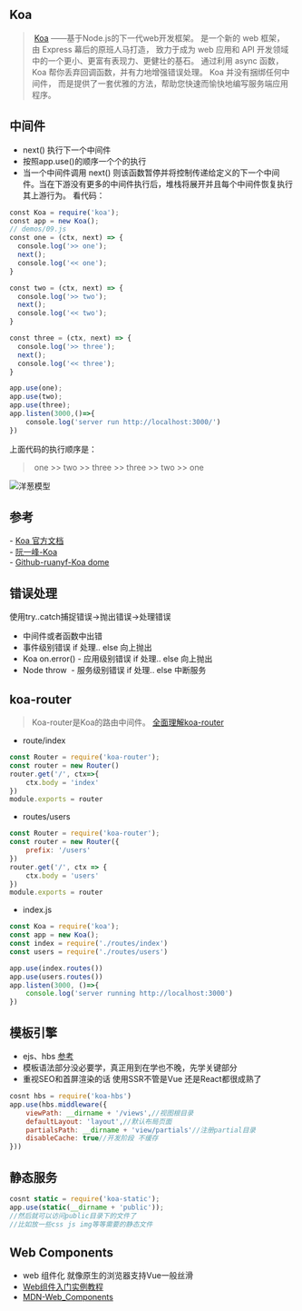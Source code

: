 ## Koa
> [Koa](https://koa.bootcss.com/) ——基于Node.js的下一代web开发框架。
是一个新的 web 框架，由 Express 幕后的原班人马打造， 致力于成为 web 应用和 API 开发领域中的一个更小、更富有表现力、更健壮的基石。 通过利用 async 函数，Koa 帮你丢弃回调函数，并有力地增强错误处理。 Koa 并没有捆绑任何中间件， 而是提供了一套优雅的方法，帮助您快速而愉快地编写服务端应用程序。

## 中间件  
- next() 执行下一个中间件  
- 按照app.use()的顺序一个个的执行
- 当一个中间件调用 next() 则该函数暂停并将控制传递给定义的下一个中间件。当在下游没有更多的中间件执行后，堆栈将展开并且每个中间件恢复执行其上游行为。
看代码：
``` javascript
const Koa = require('koa');
const app = new Koa();
// demos/09.js
const one = (ctx, next) => {
  console.log('>> one');
  next();
  console.log('<< one');
}

const two = (ctx, next) => {
  console.log('>> two');
  next(); 
  console.log('<< two');
}

const three = (ctx, next) => {
  console.log('>> three');
  next();
  console.log('<< three');
}

app.use(one);
app.use(two);
app.use(three);
app.listen(3000,()=>{
    console.log('server run http://localhost:3000/')
})
```

上面代码的执行顺序是：
> one >> two >> three >> three >> two >> one


![洋葱模型](https://image-static.segmentfault.com/289/215/2892151181-5ab48de7b5013)

## 参考
- [Koa 官方文档](https://koa.bootcss.com/#context)  
- [阮一峰-Koa](http://www.ruanyifeng.com/blog/2017/08/koa.html)  
- [Github-ruanyf-Koa dome](https://github.com/AnsonZnl/koa-demos)  

## 错误处理  
使用try..catch捕捉错误->抛出错误->处理错误
- 中间件或者函数中出错   
- 事件级别错误 if 处理.. else 向上抛出  
- Koa on.error() - 应用级别错误 if 处理.. else 向上抛出  
- Node throw  - 服务级别错误 if 处理.. else 中断服务

## koa-router
> Koa-router是Koa的路由中间件。
[全面理解koa-router](https://github.com/zhangxiang958/zhangxiang958.github.io/issues/38)
- route/index
``` javascript
const Router = require('koa-router');
const router = new Router()
router.get('/', ctx=>{
    ctx.body = 'index'
})
module.exports = router
```
- routes/users
``` javascript
const Router = require('koa-router');
const router = new Router({
    prefix: '/users'
})
router.get('/', ctx => {
    ctx.body = 'users'
})
module.exports = router
```
- index.js
``` javascript
const Koa = require('koa');
const app = new Koa();
const index = require('./routes/index')
const users = require('./routes/users')

app.use(index.routes())
app.use(users.routes())
app.listen(3000, ()=>{
    console.log('server running http://localhost:3000')
})
```
## 模板引擎
- ejs、hbs [参考](https://www.jianshu.com/p/e01e733218a3)
- 模板语法部分没必要学，真正用到在学也不晚，先学关键部分
- 重视SEO和首屏渲染的话 使用SSR不管是Vue 还是React都很成熟了
``` javascript
cosnt hbs = require('koa-hbs')
app.use(hbs.middleware({
    viewPath: __dirname + '/views',//视图根目录
    defaultLayout: 'layout',//默认布局页面
    partialsPath: __dirname + 'view/partials'//注册partial目录
    disableCache: true//开发阶段 不缓存
}))
```

## 静态服务
``` javascript
cosnt static = require('koa-static');
app.use(static(__dirname + 'public'));
//然后就可以访问public目录下的文件了
//比如放一些css js img等等需要的静态文件
```
## Web Components
- web 组件化 就像原生的浏览器支持Vue一般丝滑
- [Web组件入门实例教程](http://www.ruanyifeng.com/blog/2019/08/web_components.html)
- [MDN-Web_Components](https://developer.mozilla.org/zh-CN/docs/Web/Web_Components)
